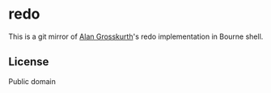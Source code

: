 redo
====

This is a git mirror of [Alan Grosskurth](https://github.com/grosskur)'s redo implementation in Bourne shell.

License
-------

Public domain

